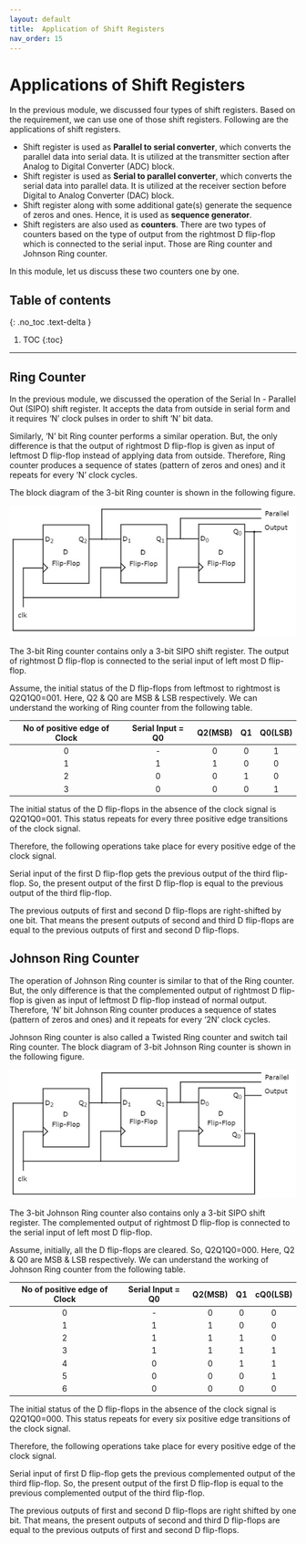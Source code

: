 ```yaml
---
layout: default
title:  Application of Shift Registers
nav_order: 15
---
```

# Applications of Shift Registers

In the previous module, we discussed four types of shift registers. Based on the requirement, we can use one of those shift registers. Following are the applications of shift registers.

* Shift register is used as **Parallel to serial converter**, which converts the parallel data into serial data. It is utilized at the transmitter section after Analog to Digital Converter (ADC) block.
* Shift register is used as **Serial to parallel converter**, which converts the serial data into parallel data. It is utilized at the receiver section before Digital to Analog Converter (DAC) block.
* Shift register along with some additional gate(s) generate the sequence of zeros and ones. Hence, it is used as **sequence generator**.
* Shift registers are also used as **counters**. There are two types of counters based on the type of output from the rightmost D flip-flop which is connected to the serial input. Those are Ring counter and Johnson Ring counter.

In this module, let us discuss these two counters one by one.

## Table of contents
{: .no_toc .text-delta }

1. TOC
{:toc}

---

## Ring Counter
In the previous module, we discussed the operation of the Serial In - Parallel Out (SIPO) shift register. It accepts the data from outside in serial form and it requires ‘N’ clock pulses in order to shift ‘N’ bit data.

Similarly, ‘N’ bit Ring counter performs a similar operation. But, the only difference is that the output of rightmost D flip-flop is given as input of leftmost D flip-flop instead of applying data from outside. Therefore, Ring counter produces a sequence of states (pattern of zeros and ones) and it repeats for every ‘N’ clock cycles.

The block diagram of the 3-bit Ring counter is shown in the following figure.

<div style="text-align:center"><img src="../assets/images/ring_counter.jpg" /></div>

The 3-bit Ring counter contains only a 3-bit SIPO shift register. The output of rightmost D flip-flop is connected to the serial input of left most D flip-flop.

Assume, the initial status of the D flip-flops from leftmost to rightmost is Q2Q1Q0=001. Here, Q2 & Q0 are MSB & LSB respectively. We can understand the working of Ring counter from the following table.

|No of positive edge of Clock|  Serial Input = Q0 | Q2(MSB) |   Q1   |Q0(LSB)|
|:--------------------------:|:------------------:|:-------:|:------:|:-----:|
|0  |-  |0  |0  |1  |
|1  |1  |1  |0  |0  |
|2  |0  |0  |1  |0  |
|3  |0  |0  |0  |1  |


The initial status of the D flip-flops in the absence of the clock signal is Q2Q1Q0=001. This status repeats for every three positive edge transitions of the clock signal.

Therefore, the following operations take place for every positive edge of the clock signal.

Serial input of the first D flip-flop gets the previous output of the third flip-flop. So, the present output of the first D flip-flop is equal to the previous output of the third flip-flop.

The previous outputs of first and second D flip-flops are right-shifted by one bit. That means the present outputs of second and third D flip-flops are equal to the previous outputs of first and second D flip-flops.

## Johnson Ring Counter
The operation of Johnson Ring counter is similar to that of the Ring counter. But, the only difference is that the complemented output of rightmost D flip-flop is given as input of leftmost D flip-flop instead of normal output. Therefore, ‘N’ bit Johnson Ring counter produces a sequence of states (pattern of zeros and ones) and it repeats for every ‘2N’ clock cycles.

Johnson Ring counter is also called a Twisted Ring counter and switch tail Ring counter. The block diagram of 3-bit Johnson Ring counter is shown in the following figure.

<div style="text-align:center"><img src="../assets/images/twisted_ring_counter.jpg" /></div>

The 3-bit Johnson Ring counter also contains only a 3-bit SIPO shift register. The complemented output of rightmost D flip-flop is connected to the serial input of left most D flip-flop.

Assume, initially, all the D flip-flops are cleared. So, Q2Q1Q0=000. Here, Q2 & Q0 are MSB & LSB respectively. We can understand the working of Johnson Ring counter from the following table.

|No of positive edge of Clock|  Serial Input = Q0 | Q2(MSB) |   Q1   |cQ0(LSB)|
|:--------------------------:|:------------------:|:-------:|:------:|:------:|
|0  |-  |0  |0  |0  |
|1  |1  |1  |0  |0  |
|2  |1  |1  |1  |0  |
|3  |1  |1  |1  |1  |
|4  |0  |0  |1  |1  |
|5  |0  |0  |0  |1  |
|6  |0  |0  |0  |0  |


The initial status of the D flip-flops in the absence of the clock signal is Q2Q1Q0=000. This status repeats for every six positive edge transitions of the clock signal.

Therefore, the following operations take place for every positive edge of the clock signal.

Serial input of first D flip-flop gets the previous complemented output of the third flip-flop. So, the present output of the first D flip-flop is equal to the previous complemented output of the third flip-flop.

The previous outputs of first and second D flip-flops are right shifted by one bit. That means, the present outputs of second and third D flip-flops are equal to the previous outputs of first and second D flip-flops.